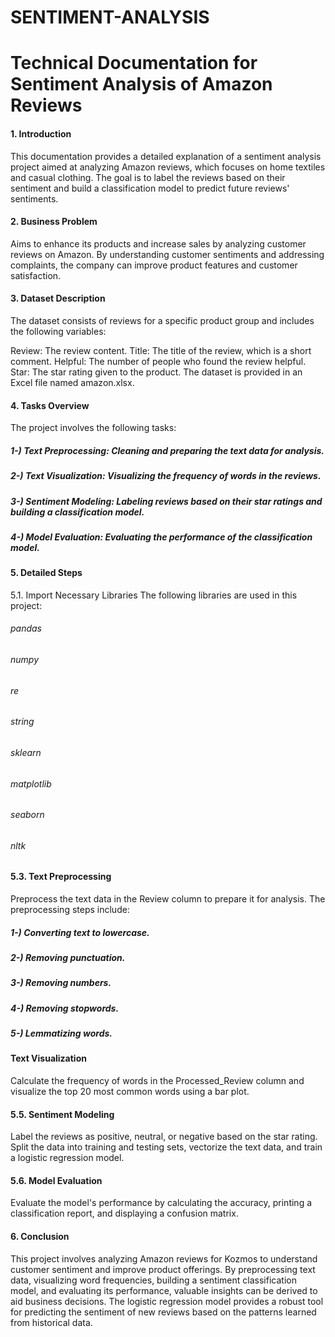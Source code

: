 # SENTIMENT-ANALYSIS

# Technical Documentation for Sentiment Analysis of Amazon Reviews
#### 1. Introduction
This documentation provides a detailed explanation of a sentiment analysis project aimed at analyzing Amazon reviews, which focuses on home textiles and casual clothing. The goal is to label the reviews based on their sentiment and build a classification model to predict future reviews' sentiments.

#### 2. Business Problem
Aims to enhance its products and increase sales by analyzing customer reviews on Amazon. By understanding customer sentiments and addressing complaints, the company can improve product features and customer satisfaction.

#### 3. Dataset Description
The dataset consists of reviews for a specific product group and includes the following variables:

Review: The review content.
Title: The title of the review, which is a short comment.
Helpful: The number of people who found the review helpful.
Star: The star rating given to the product.
The dataset is provided in an Excel file named amazon.xlsx.

#### 4. Tasks Overview
The project involves the following tasks:

##### 1-) Text Preprocessing: Cleaning and preparing the text data for analysis.
##### 2-) Text Visualization: Visualizing the frequency of words in the reviews.
##### 3-) Sentiment Modeling: Labeling reviews based on their star ratings and building a classification model.
##### 4-) Model Evaluation: Evaluating the performance of the classification model.

#### 5. Detailed Steps
5.1. Import Necessary Libraries
The following libraries are used in this project:

###### pandas
###### numpy
###### re
###### string
###### sklearn
###### matplotlib
###### seaborn
###### nltk

#### 5.3. Text Preprocessing
Preprocess the text data in the Review column to prepare it for analysis. The preprocessing steps include:

##### 1-) Converting text to lowercase.
##### 2-) Removing punctuation.
##### 3-) Removing numbers.
##### 4-) Removing stopwords.
##### 5-) Lemmatizing words.


#### Text Visualization
Calculate the frequency of words in the Processed_Review column and visualize the top 20 most common words using a bar plot.

#### 5.5. Sentiment Modeling
Label the reviews as positive, neutral, or negative based on the star rating. Split the data into training and testing sets, vectorize the text data, and train a logistic regression model.

#### 5.6. Model Evaluation
Evaluate the model's performance by calculating the accuracy, printing a classification report, and displaying a confusion matrix.

#### 6. Conclusion
This project involves analyzing Amazon reviews for Kozmos to understand customer sentiment and improve product offerings. By preprocessing text data, visualizing word frequencies, building a sentiment classification model, and evaluating its performance, valuable insights can be derived to aid business decisions. The logistic regression model provides a robust tool for predicting the sentiment of new reviews based on the patterns learned from historical data.
